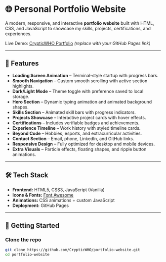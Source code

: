 # 🌐 Personal Portfolio Website

A modern, responsive, and interactive **portfolio website** built with HTML, CSS, and JavaScript to showcase my skills, projects, certifications, and experiences.  

Live Demo: [CrypticWHO Portfolio](https://crypticwho.github.io/) _(replace with your GitHub Pages link)_

---

## 📌 Features
- **Loading Screen Animation** – Terminal-style startup with progress bars.
- **Smooth Navigation** – Custom smooth scrolling with active section highlights.
- **Dark/Light Mode** – Theme toggle with preference saved to local storage.
- **Hero Section** – Dynamic typing animation and animated background shapes.
- **Skills Section** – Animated skill bars with progress indicators.
- **Projects Showcase** – Interactive project cards with hover effects.
- **Certifications** – Includes verifiable badges and achievements.
- **Experience Timeline** – Work history with styled timeline cards.
- **Beyond Code** – Hobbies, esports, and extracurricular activities.
- **Contact Section** – Email, phone, LinkedIn, and GitHub links.
- **Responsive Design** – Fully optimized for desktop and mobile devices.
- **Extra Visuals** – Particle effects, floating shapes, and ripple button animations.

---

## 🛠️ Tech Stack
- **Frontend:** HTML5, CSS3, JavaScript (Vanilla)
- **Icons & Fonts:** [Font Awesome](https://fontawesome.com)
- **Animations:** CSS animations + custom JavaScript
- **Deployment:** GitHub Pages

---

## 🚀 Getting Started

### Clone the repo
```bash
git clone https://github.com/CrypticWHO/portfolio-website.git
cd portfolio-website
